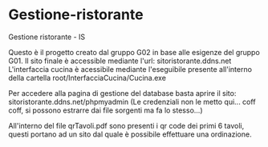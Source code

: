 # Gestione-ristorante
Gestione ristorante - IS

Questo è il progetto creato dal gruppo G02 in base alle esigenze del gruppo G01.
Il sito finale è accessible mediante l'url: sitoristorante.ddns.net
L'interfaccia cucina è acessibile mediante l'eseguibile presente all'interno della cartella root/InterfacciaCucina/Cucina.exe

Per accedere alla pagina di gestione del database basta aprire il sito: sitoristorante.ddns.net/phpmyadmin
(Le credenziali non le metto qui... coff coff, si possono estrarre dai file sorgenti ma fa lo stesso...)

All'interno del file qrTavoli.pdf sono presenti i qr code dei primi 6 tavoli, questi portano ad un sito dal quale è possibile effettuare una ordinazione.
